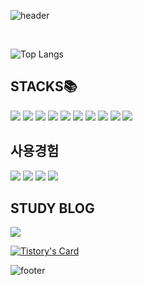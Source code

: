 ![header](https://capsule-render.vercel.app/api?type=egg&color=timeGradient&height=300&section=header&text=SeosoyoungE%20&desc=(Noob)&fontSize=50&animation=blinking&fontAlignY=38&descAlign=90&descSize=12)
<div align="left">
 </br>
  
![Top Langs](https://github-readme-stats.vercel.app/api/top-langs/?username=SeosoyoungE&layout=donut-vertical&exclude_repo=multicampus-STS,multicampus-Springboot)

## STACKS📚
<img src="https://img.shields.io/badge/spring-6DB33F?style=for-the-badge&logo=spring&logoColor=white"> <img src="https://img.shields.io/badge/java-007396?style=for-the-badge&logo=java&logoColor=white"> <img src="https://img.shields.io/badge/html5-E34F26?style=for-the-badge&logo=html5&logoColor=white"> <img src="https://img.shields.io/badge/css-1572B6?style=for-the-badge&logo=css3&logoColor=white"> <img src="https://img.shields.io/badge/javascript-F7DF1E?style=for-the-badge&logo=javascript&logoColor=black"> <img src="https://img.shields.io/badge/mysql-4479A1?style=for-the-badge&logo=mysql&logoColor=white"> <img src="https://img.shields.io/badge/github-181717?style=for-the-badge&logo=github&logoColor=white"> <img src="https://img.shields.io/badge/git-F05032?style=for-the-badge&logo=git&logoColor=white"> <img src="https://img.shields.io/badge/react-61DAFB?style=for-the-badge&logo=react&logoColor=black"> <img src="https://img.shields.io/badge/typescript-3178C6?style=for-the-badge&logo=typescript&logoColor=white">
</br>

## 사용경험
<img src="https://img.shields.io/badge/jpa-E34F26?style=for-the-badge&logo=java&logoColor=white"> <img src="https://img.shields.io/badge/jquery-0769AD?style=for-the-badge&logo=jquery&logoColor=white">  <img src="https://img.shields.io/badge/bootstrap-7952B3?style=for-the-badge&logo=bootstrap&logoColor=white"> <img src="https://img.shields.io/badge/jsp-007396?style=for-the-badge&logo=java&logoColor=white"> 
</br>

## STUDY BLOG
[<img src="https://img.shields.io/badge/Tstory-000000?style=for-the-badge&logo=tistory&logoColor=white"></div>](https://soyoung-e.tistory.com/)
[![Tistory's Card](https://github-readme-tistory-card.vercel.app/api?name=soyoung-e&theme=default)](https://soyoung-e.tistory.com/)
</br>

</div>

![footer](https://capsule-render.vercel.app/api?type=egg&color=timeGradient&height=300&section=footer&fontSize=50&animation=blinking&fontAlignY=38&descAlign=62&rotate=180)
